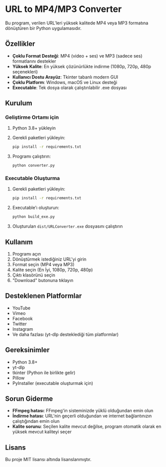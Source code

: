 # URL to MP4/MP3 Converter

Bu program, verilen URL'leri yüksek kalitede MP4 veya MP3 formatına dönüştüren bir Python uygulamasıdır.

## Özellikler

- **Çoklu Format Desteği**: MP4 (video + ses) ve MP3 (sadece ses) formatlarını destekler
- **Yüksek Kalite**: En yüksek çözünürlükte indirme (1080p, 720p, 480p seçenekleri)
- **Kullanıcı Dostu Arayüz**: Tkinter tabanlı modern GUI
- **Çoklu Platform**: Windows, macOS ve Linux desteği
- **Executable**: Tek dosya olarak çalıştırılabilir .exe dosyası

## Kurulum

### Geliştirme Ortamı için

1. Python 3.8+ yükleyin
2. Gerekli paketleri yükleyin:
   ```bash
   pip install -r requirements.txt
   ```

3. Programı çalıştırın:
   ```bash
   python converter.py
   ```

### Executable Oluşturma

1. Gerekli paketleri yükleyin:
   ```bash
   pip install -r requirements.txt
   ```

2. Executable'ı oluşturun:
   ```bash
   python build_exe.py
   ```

3. Oluşturulan `dist/URLConverter.exe` dosyasını çalıştırın

## Kullanım

1. Programı açın
2. Dönüştürmek istediğiniz URL'yi girin
3. Format seçin (MP4 veya MP3)
4. Kalite seçin (En İyi, 1080p, 720p, 480p)
5. Çıktı klasörünü seçin
6. "Download" butonuna tıklayın

## Desteklenen Platformlar

- YouTube
- Vimeo
- Facebook
- Twitter
- Instagram
- Ve daha fazlası (yt-dlp desteklediği tüm platformlar)

## Gereksinimler

- Python 3.8+
- yt-dlp
- tkinter (Python ile birlikte gelir)
- Pillow
- PyInstaller (executable oluşturmak için)

## Sorun Giderme

- **FFmpeg hatası**: FFmpeg'in sisteminizde yüklü olduğundan emin olun
- **İndirme hatası**: URL'nin geçerli olduğundan ve internet bağlantınızın çalıştığından emin olun
- **Kalite sorunu**: Seçilen kalite mevcut değilse, program otomatik olarak en yüksek mevcut kaliteyi seçer

## Lisans

Bu proje MIT lisansı altında lisanslanmıştır.

